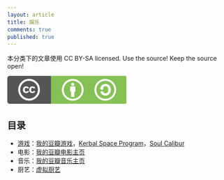 ```yaml
---
layout: article
title: 娱乐
comments: true
published: true
---
```



本分类下的文章使用 CC BY-SA licensed. Use the source! Keep the source open!

![CC BY-SA](assets/cc_bysa.flat.guokr.png)


## 目录

* [游戏](gaming)：[我的豆瓣游戏](http://www.douban.com/people/emptymalei/games?action=collect)，[Kerbal Space Program](../ksp)，[Soul Calibur](soulCalibur)
* 电影：[我的豆瓣电影主页](http://movie.douban.com/people/emptymalei/)
* 音乐：[我的豆瓣音乐主页](http://music.douban.com/people/emptymalei/)
* 厨艺：[虚拟厨艺](../kitchen)
